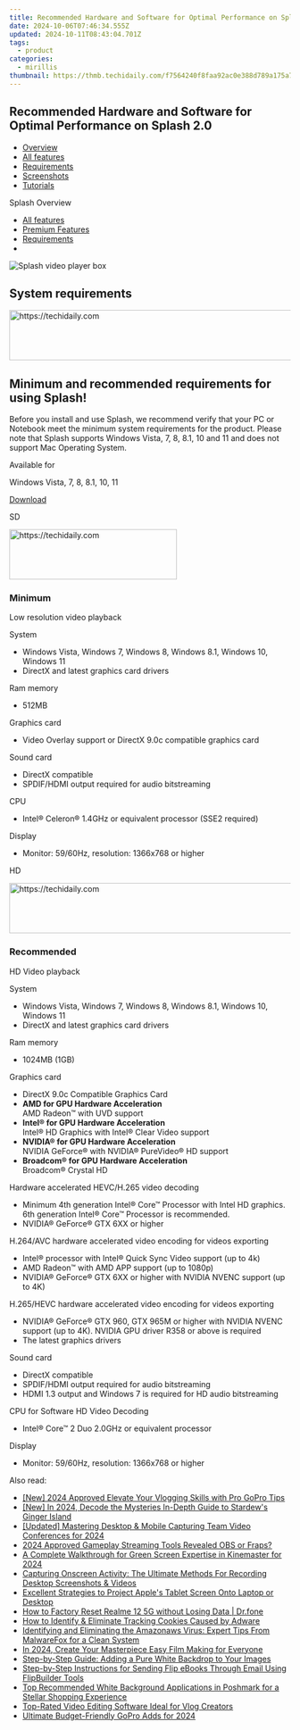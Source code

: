 ```yaml
---
title: Recommended Hardware and Software for Optimal Performance on Splash 2.0
date: 2024-10-06T07:46:34.555Z
updated: 2024-10-11T08:43:04.701Z
tags:
  - product
categories:
  - mirillis
thumbnail: https://thmb.techidaily.com/f7564240f8faa92ac0e388d789a175a79bd1b95533429025b3702f8272211ea0.jpg
---
```


## Recommended Hardware and Software for Optimal Performance on Splash 2.0

* [Overview](https://tools.techidaily.com/mirillis/products/)
* [All features](https://tools.techidaily.com/mirillis/products/)
* [Requirements](https://tools.techidaily.com/mirillis/products/)
* [Screenshots](https://tools.techidaily.com/mirillis/products/)
* [Tutorials](https://tools.techidaily.com/mirillis/products/)

Splash Overview

* [All features](https://tools.techidaily.com/mirillis/products/)
* [Premium Features](https://tools.techidaily.com/mirillis/products/)
* [Requirements](https://tools.techidaily.com/mirillis/products/)
* [](https://tools.techidaily.com/mirillis/products/)

![Splash video player box](https://mirillis.com/res/old/media/images/splash_box.png) 

## System requirements

<!-- affiliate ads begin -->
<a href="https://aligracehair.sjv.io/c/5597632/2080317/19272" target="_top" id="2080317">
  <img src="//a.impactradius-go.com/display-ad/19272-2080317" border="0" alt="https://techidaily.com" width="728" height="90"/>
</a>
<img height="0" width="0" src="https://aligracehair.sjv.io/i/5597632/2080317/19272" style="position:absolute;visibility:hidden;" border="0" />
<!-- affiliate ads end -->

## Minimum and recommended requirements for using Splash!

Before you install and use Splash, we recommend verify that your PC or Notebook meet the minimum system requirements for the product. Please note that Splash supports Windows Vista, 7, 8, 8.1, 10 and 11 and does not support Mac Operating System.

Available for

Windows Vista, 7, 8, 8.1, 10, 11

[Download](https://tools.techidaily.com/mirillis/products/) 

SD

<!-- affiliate ads begin -->
<a href="https://aligracehair.sjv.io/c/5597632/1997717/19272" target="_top" id="1997717">
  <img src="//a.impactradius-go.com/display-ad/19272-1997717" border="0" alt="https://techidaily.com" width="300" height="90"/>
</a>
<img height="0" width="0" src="https://aligracehair.sjv.io/i/5597632/1997717/19272" style="position:absolute;visibility:hidden;" border="0" />
<!-- affiliate ads end -->

### Minimum

Low resolution video playback

System

* Windows Vista, Windows 7, Windows 8, Windows 8.1, Windows 10, Windows 11
* DirectX and latest graphics card drivers

Ram memory

* 512MB

Graphics card

* Video Overlay support or DirectX 9.0c compatible graphics card

Sound card

* DirectX compatible
* SPDIF/HDMI output required for audio bitstreaming

CPU

* Intel® Celeron® 1.4GHz or equivalent processor (SSE2 required)

Display

* Monitor: 59/60Hz, resolution: 1366x768 or higher

HD

<!-- affiliate ads begin -->
<a href="https://appsumo.8odi.net/c/5597632/2037474/7443" target="_top" id="2037474">
  <img src="//a.impactradius-go.com/display-ad/7443-2037474" border="0" alt="https://techidaily.com" width="728" height="90"/>
</a>
<img height="0" width="0" src="https://appsumo.8odi.net/i/5597632/2037474/7443" style="position:absolute;visibility:hidden;" border="0" />
<!-- affiliate ads end -->

### Recommended

HD Video playback

System

* Windows Vista, Windows 7, Windows 8, Windows 8.1, Windows 10, Windows 11
* DirectX and latest graphics card drivers

Ram memory

* 1024MB (1GB)

Graphics card

* DirectX 9.0c Compatible Graphics Card
* **AMD for GPU Hardware Acceleration**  
AMD Radeon™ with UVD support
* **Intel® for GPU Hardware Acceleration**  
Intel® HD Graphics with Intel® Clear Video support
* **NVIDIA® for GPU Hardware Acceleration**  
NVIDIA GeForce® with NVIDIA® PureVideo® HD support
* **Broadcom® for GPU Hardware Acceleration**  
Broadcom® Crystal HD

Hardware accelerated HEVC/H.265 video decoding

* Minimum 4th generation Intel® Core™ Processor with Intel HD graphics. 6th generation Intel® Core™ Processor is recommended.
* NVIDIA® GeForce® GTX 6XX or higher

H.264/AVC hardware accelerated video encoding for videos exporting

* Intel® processor with Intel® Quick Sync Video support (up to 4k)
* AMD Radeon™ with AMD APP support (up to 1080p)
* NVIDIA® GeForce® GTX 6XX or higher with NVIDIA NVENC support (up to 4K)

H.265/HEVC hardware accelerated video encoding for videos exporting

* NVIDIA® GeForce® GTX 960, GTX 965M or higher with NVIDIA NVENC support (up to 4K). NVIDIA GPU driver R358 or above is required
* The latest graphics drivers

Sound card

* DirectX compatible
* SPDIF/HDMI output required for audio bitstreaming
* HDMI 1.3 output and Windows 7 is required for HD audio bitstreaming

CPU for Software HD Video Decoding

* Intel® Core™ 2 Duo 2.0GHz or equivalent processor

Display

* Monitor: 59/60Hz, resolution: 1366x768 or higher

<ins class="adsbygoogle"
     style="display:block"
     data-ad-format="autorelaxed"
     data-ad-client="ca-pub-7571918770474297"
     data-ad-slot="1223367746"></ins>

<ins class="adsbygoogle"
     style="display:block"
     data-ad-client="ca-pub-7571918770474297"
     data-ad-slot="8358498916"
     data-ad-format="auto"
     data-full-width-responsive="true"></ins>

<span class="atpl-alsoreadstyle">Also read:</span>
<div><ul>
<li><a href="https://vp-tips.techidaily.com/new-2024-approved-elevate-your-vlogging-skills-with-pro-gopro-tips/"><u>[New] 2024 Approved Elevate Your Vlogging Skills with Pro GoPro Tips</u></a></li>
<li><a href="https://on-screen-recording.techidaily.com/new-in-2024-decode-the-mysteries-in-depth-guide-to-stardews-ginger-island/"><u>[New] In 2024, Decode the Mysteries In-Depth Guide to Stardew's Ginger Island</u></a></li>
<li><a href="https://screen-recording.techidaily.com/updated-mastering-desktop-and-mobile-capturing-team-video-conferences-for-2024/"><u>[Updated] Mastering Desktop & Mobile Capturing Team Video Conferences for 2024</u></a></li>
<li><a href="https://screen-recording.techidaily.com/2024-approved-gameplay-streaming-tools-revealed-obs-or-fraps/"><u>2024 Approved Gameplay Streaming Tools Revealed OBS or Fraps?</u></a></li>
<li><a href="https://extra-hints.techidaily.com/a-complete-walkthrough-for-green-screen-expertise-in-kinemaster-for-2024/"><u>A Complete Walkthrough for Green Screen Expertise in Kinemaster for 2024</u></a></li>
<li><a href="https://fox-metric.techidaily.com/capturing-onscreen-activity-the-ultimate-methods-for-recording-desktop-screenshots-and-videos/"><u>Capturing Onscreen Activity: The Ultimate Methods For Recording Desktop Screenshots & Videos</u></a></li>
<li><a href="https://fox-metric.techidaily.com/excellent-strategies-to-project-apples-tablet-screen-onto-laptop-or-desktop/"><u>Excellent Strategies to Project Apple's Tablet Screen Onto Laptop or Desktop</u></a></li>
<li><a href="https://techidaily.com/how-to-factory-reset-realme-12-5g-without-losing-data-drfone-by-drfone-reset-android-reset-android/"><u>How to Factory Reset Realme 12 5G without Losing Data | Dr.fone</u></a></li>
<li><a href="https://fox-metric.techidaily.com/how-to-identify-and-eliminate-tracking-cookies-caused-by-adware/"><u>How to Identify & Eliminate Tracking Cookies Caused by Adware</u></a></li>
<li><a href="https://fox-metric.techidaily.com/identifying-and-eliminating-the-amazonaws-virus-expert-tips-from-malwarefox-for-a-clean-system/"><u>Identifying and Eliminating the Amazonaws Virus: Expert Tips From MalwareFox for a Clean System</u></a></li>
<li><a href="https://ai-driven-video-production.techidaily.com/in-2024-create-your-masterpiece-easy-film-making-for-everyone/"><u>In 2024, Create Your Masterpiece Easy Film Making for Everyone</u></a></li>
<li><a href="https://fox-metric.techidaily.com/step-by-step-guide-adding-a-pure-white-backdrop-to-your-images/"><u>Step-by-Step Guide: Adding a Pure White Backdrop to Your Images</u></a></li>
<li><a href="https://win-superb.techidaily.com/step-by-step-instructions-for-sending-flip-ebooks-through-email-using-flipbuilder-tools/"><u>Step-by-Step Instructions for Sending Flip eBooks Through Email Using FlipBuilder Tools</u></a></li>
<li><a href="https://fox-metric.techidaily.com/top-recommended-white-background-applications-in-poshmark-for-a-stellar-shopping-experience/"><u>Top Recommended White Background Applications in Poshmark for a Stellar Shopping Experience</u></a></li>
<li><a href="https://fox-metric.techidaily.com/top-rated-video-editing-software-ideal-for-vlog-creators/"><u>Top-Rated Video Editing Software Ideal for Vlog Creators</u></a></li>
<li><a href="https://article-helps.techidaily.com/ultimate-budget-friendly-gopro-adds-for-2024/"><u>Ultimate Budget-Friendly GoPro Adds for 2024</u></a></li>
</ul></div>

